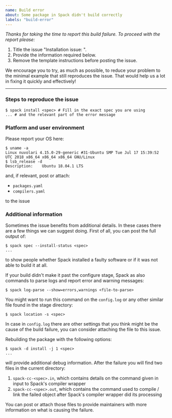```yaml
---
name: Build error 
about: Some package in Spack didn't build correctly  
labels: "build-error"
---
```


*Thanks for taking the time to report this build failure. To proceed with the
report please:*
1. Title the issue "Installation issue: <name-of-the-package>".
2. Provide the information required below.
3. Remove the template instructions before posting the issue.

We encourage you to try, as much as possible, to reduce your problem to the minimal example that still reproduces the issue. That would help us a lot in fixing it quickly and effectively!


---

### Steps to reproduce the issue

```console
$ spack install <spec> # Fill in the exact spec you are using
... # and the relevant part of the error message
```

### Platform and user environment

Please report your OS here:
```commandline
$ uname -a 
Linux nuvolari 4.15.0-29-generic #31-Ubuntu SMP Tue Jul 17 15:39:52 UTC 2018 x86_64 x86_64 x86_64 GNU/Linux
$ lsb_release -d
Description:	Ubuntu 18.04.1 LTS
``` 
and, if relevant, post or attach:

- `packages.yaml`
- `compilers.yaml`

to the issue

### Additional information

Sometimes the issue benefits from additional details. In these cases there are
a few things we can suggest doing. First of all, you can post the full output of:
```console
$ spack spec --install-status <spec>
...
```
to show people whether Spack installed a faulty software or if it was not able to
build it at all. 

If your build didn't make it past the configure stage, Spack as also commands to parse 
logs and report error and warning messages:
```console
$ spack log-parse --show=errors,warnings <file-to-parse>
```
You might want to run this command on the `config.log` or any other similar file
found in the stage directory: 
```console
$ spack location -s <spec>
```
In case in `config.log` there are other settings that you think might be the cause 
of the build failure, you can consider attaching the file to this issue.

Rebuilding the package with the following options:
```console
$ spack -d install -j 1 <spec>
...
```
will provide additional debug information. After the failure you will find two files in the current directory:

1. `spack-cc-<spec>.in`, which contains details on the command given in input 
    to Spack's compiler wrapper  
1. `spack-cc-<spec>.out`, which contains the command used to compile / link the 
    failed object after Spack's compiler wrapper did its processing 

You can post or attach those files to provide maintainers with more information on what
is causing the failure.

